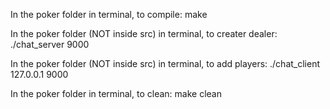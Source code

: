 In the poker folder in terminal, to compile: make

In the poker folder (NOT inside src) in terminal, to creater dealer: ./chat_server 9000

In the poker folder (NOT inside src) in terminal, to add players: ./chat_client 127.0.0.1 9000

In the poker folder in terminal, to clean: make clean
